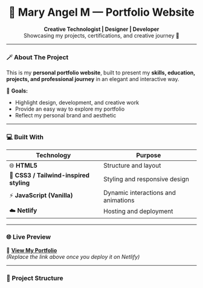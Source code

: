 <h1 align="center">🌸 Mary Angel M — Portfolio Website</h1>

<p align="center">
  <strong>Creative Technologist | Designer | Developer</strong><br>
  Showcasing my projects, certifications, and creative journey 🌈
</p>

---

### 🪄 About The Project
This is my **personal portfolio website**, built to present my **skills, education, projects, and professional journey** in an elegant and interactive way.

🎯 **Goals:**
- Highlight design, development, and creative work  
- Provide an easy way to explore my portfolio  
- Reflect my personal brand and aesthetic  

---

### 💻 Built With

| Technology | Purpose |
|-------------|----------|
| 🌐 **HTML5** | Structure and layout |
| 🎨 **CSS3 / Tailwind-inspired styling** | Styling and responsive design |
| ⚡ **JavaScript (Vanilla)** | Dynamic interactions and animations |
| ☁️ **Netlify** | Hosting and deployment |

---

### 🌐 Live Preview
🚀 **[View My Portfolio](https://maryangelm.netlify.app)**  
*(Replace the link above once you deploy it on Netlify)*

---

### 📁 Project Structure
